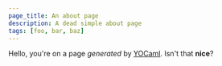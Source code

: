 ```yaml
---
page_title: An about page
description: A dead simple about page
tags: [foo, bar, baz]
---
```


Hello, you're on a page _generated_ by
[YOCaml](https://github.com/xhtmlboi/yocaml). Isn't that **nice**?
